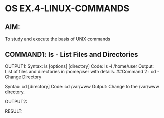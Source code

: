 # OS EX.4-LINUX-COMMANDS

## AIM:
To study and execute the basis of UNIX commands
## COMMAND1: ls - List Files and Directories
OUTPUT1:
Syntax: 
	ls [options] [directory]
Code: 
	ls -l /home/user
Output: 
	List of files and directories in /home/user with details.
##Command 2 : cd - Change Directory

Syntax: 
	cd [directory]
Code: 
	cd /var/www
Output: 
	Change to the /var/www directory.

OUTPUT2:


RESULT:
